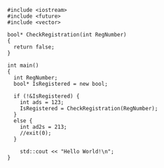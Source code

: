     #include <iostream>
    #include <future>
    #include <vector>

    bool* CheckRegistration(int RegNumber)
    {
      return false;
    }

    int main()
    {
      int RegNumber;
      bool* IsRegistered = new bool;

      if (!&IsRegistered) {
        int ads = 123;
        IsRegistered = CheckRegistration(RegNumber);
      }
      else {
        int ad2s = 213;
        //exit(0);
      }

        std::cout << "Hello World!\n";
    }
